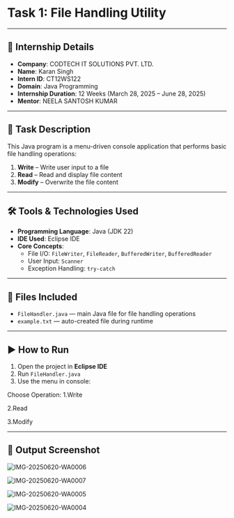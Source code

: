 # Task 1: File Handling Utility

---

## 🏢 Internship Details

- **Company**: CODTECH IT SOLUTIONS PVT. LTD.
- **Name**: Karan Singh
- **Intern ID**: CT12WS122
- **Domain**: Java Programming
- **Internship Duration**: 12 Weeks (March 28, 2025 – June 28, 2025)
- **Mentor**: NEELA SANTOSH KUMAR

---

## 📝 Task Description

This Java program is a menu-driven console application that performs basic file handling operations:

1. **Write** – Write user input to a file  
2. **Read** – Read and display file content  
3. **Modify** – Overwrite the file content

---

## 🛠️ Tools & Technologies Used

- **Programming Language**: Java (JDK 22)  
- **IDE Used**: Eclipse IDE  
- **Core Concepts**:
  - File I/O: `FileWriter`, `FileReader`, `BufferedWriter`, `BufferedReader`
  - User Input: `Scanner`
  - Exception Handling: `try-catch`

---

## 📂 Files Included

- `FileHandler.java` — main Java file for file handling operations  
- `example.txt` — auto-created file during runtime

---

## ▶️ How to Run

1. Open the project in **Eclipse IDE**
2. Run `FileHandler.java`
3. Use the menu in console:
   
Choose Operation:
1.Write

2.Read

3.Modify

---

## 📸 Output Screenshot

![IMG-20250620-WA0006](https://github.com/user-attachments/assets/c3b78bb6-4266-4a5a-ae5b-139a53b97007)

![IMG-20250620-WA0007](https://github.com/user-attachments/assets/7de75538-c619-4e2c-8a87-a9950020dcb4)

![IMG-20250620-WA0005](https://github.com/user-attachments/assets/9a70b2d1-7c9a-427a-ae5e-1ed060333b47)

![IMG-20250620-WA0004](https://github.com/user-attachments/assets/a29320da-47a8-42ac-9419-91786e9e4da3)


